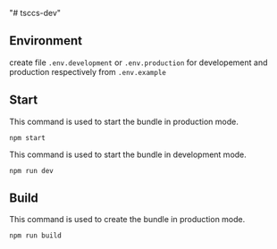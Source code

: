 "# tsccs-dev" 

## Environment 

create file `.env.development` or `.env.production` for developement and production respectively from `.env.example`

## Start

This command is used to start the bundle in production mode.

```npm start```


This command is used to start the bundle in development mode.

```npm run dev```

## Build

This command is used to create the bundle in production mode.

```npm run build```


